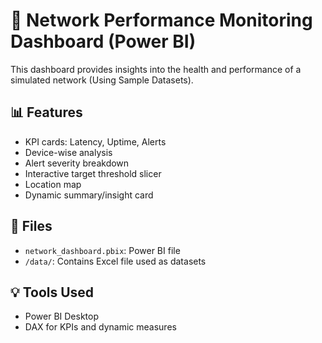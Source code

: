# 🔌 Network Performance Monitoring Dashboard (Power BI)

This dashboard provides insights into the health and performance of a simulated network (Using Sample Datasets).

## 📊 Features
- KPI cards: Latency, Uptime, Alerts
- Device-wise analysis
- Alert severity breakdown
- Interactive target threshold slicer
- Location map
- Dynamic summary/insight card

## 📁 Files
- `network_dashboard.pbix`: Power BI file
- `/data/`: Contains Excel file used as datasets

## 💡 Tools Used
- Power BI Desktop
- DAX for KPIs and dynamic measures
